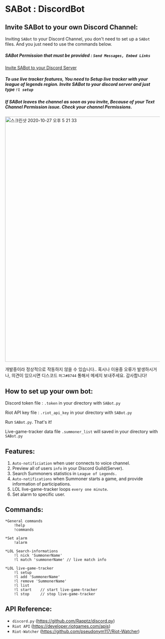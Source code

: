 # SABot : DiscordBot
## Invite SABot to your own Discord Channel:

Inviting `SABot` to your Discord Channel, you don't need to set up a `SABot` files.
And you just need to use the commands below.

##### SABot Permission that must be provided : `Send Messages, Embed Links`

[Invite SABot to your Discord Server](https://discord.com/api/oauth2/authorize?client_id=749632311208706073&permissions=2048&scope=bot)

##### To use live tracker features, You need to Setup live tracker with your league of legends region. Invite SABot to your discord server and just type `!l setup`

##### If SABot leaves the channel as soon as you invite, Because of your Text Channel Permission issue. Check your channel Permissions.
<img width="800" alt="스크린샷 2020-10-27 오후 5 21 33" src="https://user-images.githubusercontent.com/69145799/97276009-feceb080-1879-11eb-959f-595aed84aae5.png">

개발중이라 정상적으로 작동하지 않을 수 있습니다..
혹시나 이용중 오류가 발생하시거나, 의견이 있으시면 
디스코드 `퍼그#8744` 통해서 메세지 보내주세요. 감사합니다!

## How to set up your own bot:

Discord token file : `.token` in your directory with `SABot.py`

Riot API key file : `.riot_api_key` in your directory with `SABot.py`

Run `SABot.py`. That's it!

Live-game-tracker data file `.summoner_list` will saved in your directory with `SABot.py`

## Features:

1. `Auto-notificiation` when user connects to voice channel.
2. Preview all of users `info` in your Discord Guild(Server).
3. Search Summoners statistics in `League of Legends.`
4. `Auto-notifications` when Summoner starts a game, and provide information of participations.
5. LOL live-game-tracker loops `every one minute`.
6. Set alarm to specific user.

## Commands:
    *General commands
        !help
        !commands

    *Set alarm
        !alarm

    *LOL Search-informations
        !l nick 'SummonerName'
        !l match 'summonerName' // live match info

    *LOL live-game-tracker
        !l setup
        !l add 'SummonerName'
        !l remove 'SummonerName'
        !l list
        !l start    // start live-game-tracker
        !l stop     // stop live-game-tracker

## API Reference:
* `discord.py` (https://github.com/Rapptz/discord.py)
* `Riot API` (https://developer.riotgames.com/apis)
* `Riot-Watcher` (https://github.com/pseudonym117/Riot-Watcher)
